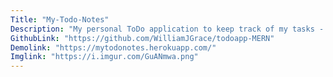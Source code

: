 ```yaml
---
Title: "My-Todo-Notes"
Description: "My personal ToDo application to keep track of my tasks - Built using the MERN stack - MongoDB, Express, React and Node.js"
GithubLink: "https://github.com/WilliamJGrace/todoapp-MERN"
Demolink: "https://mytodonotes.herokuapp.com/"
Imglink: "https://i.imgur.com/GuANmwa.png"
---
```


